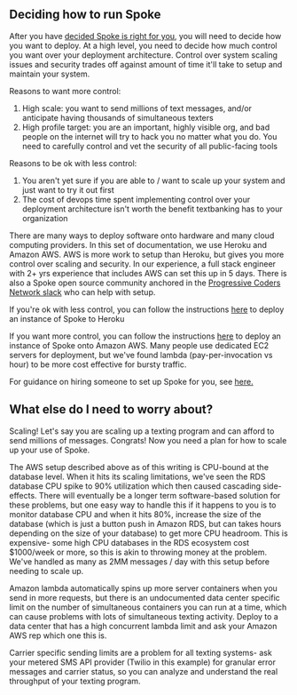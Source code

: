 ## Deciding how to run Spoke
After you have [decided Spoke is right for you](EXPLANATION_DECIDING_ON_SPOKE.md), you will need to decide how you want to deploy.
At a high level, you need to decide how much control you want over your deployment architecture. Control over system scaling issues and security trades off against amount of time it'll take to setup and maintain your system. 


Reasons to want more control:
1. High scale: you want to send millions of text messages, and/or anticipate having thousands of simultaneous texters
2. High profile target: you are an important, highly visible org, and bad people on the internet will try to hack you no matter what you do. You need to carefully control and vet the security of all public-facing tools

Reasons to be ok with less control:
1. You aren't yet sure if you are able to / want to scale up your system and just want to try it out first
1. The cost of devops time spent implementing control over your deployment architecture isn't worth the benefit textbanking has to your organization

There are many ways to deploy software onto hardware and many cloud computing providers. In this set of documentation, we use Heroku and Amazon AWS. AWS is more work to setup than Heroku, but gives you more control over scaling and security. In our experience, a full stack engineer with 2+ yrs experience that includes AWS can set this up in 5 days. There is also a Spoke open source community anchored in the [Progressive Coders Network slack](https://www.progcode.org/) who can help with setup.

If you're ok with less control, you can follow the instructions [here](HOWTO_HEROKU_DEPLOY.md) to deploy an instance of Spoke to Heroku  

If you want more control, you can follow the instructions [here](HOWTO_DEPLOYING_AWS_LAMBDA.md) to deploy an instance of Spoke onto Amazon AWS. Many people use dedicated EC2 servers for deployment, but we've found lambda (pay-per-invocation vs hour) to be more cost effective for bursty traffic.

For guidance on hiring someone to set up Spoke for you, see [here.](HOWTO_HIRE_SOMEONE_TO_INSTALL_SPOKE.md)


## What else do I need to worry about?

Scaling! Let's say you are scaling up a texting program and can afford to send millions of messages. Congrats! Now you need a plan for how to scale up your use of Spoke.

The AWS setup described above as of this writing is CPU-bound at the database level. When it hits its scaling limitations, we've seen the RDS database CPU spike to 90% utilization which then caused cascading side-effects. There will eventually be a longer term software-based solution for these problems, but one easy way to handle this if it happens to you is to monitor database CPU and when it hits 80%, increase the size of the database (which is just a button push in Amazon RDS, but can takes hours depending on the size of your database) to get more CPU headroom. This is expensive- some high CPU databases in the RDS ecosystem cost $1000/week or more, so this is akin to throwing money at the problem. We've handled as many as 2MM messages / day with this setup before needing to scale up.

Amazon lambda automatically spins up more server containers when you send in more requests, but there is an undocumented data center specific limit on the number of simultaneous containers you can run at a time, which can cause problems with lots of simultaneous texting activity. Deploy to a data center that has a high concurrent lambda limit and ask your Amazon AWS rep which one this is.

Carrier specific sending limits are a problem for all texting systems- ask your metered SMS API provider (Twilio in this example) for granular error messages and carrier status, so you can analyze and understand the real throughput of your texting program.
